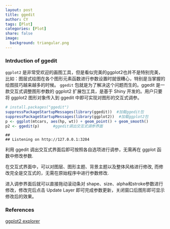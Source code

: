 ```yaml
---
layout: post            
title: ggedit                          
author: CY                            
tags: [Plot]                                      
categories: [Plot]           
share: false                              
image:                                      
  background: triangular.png                                        
---
```




### Intrduction of ggedit

`ggplot2` 是非常受欢迎的画图工具，但是看似完美的ggplot2也并不是特别完美，比如：图层式绘图在各个图形元素函数进行参数设置时就很糟心，特别是当掌握的绘图技巧越来越多的时候。
`ggedit` 包就是为了解决这个问题而生的。ggedit 是一款交互式调整图形参数的 ggplot2 扩展包工具，是基于 Shiny 开发的。用户只要将 ggplot2 图形对象传入到 ggedit 中即可实现对图形的交互式调参。

```r
# install.packages("ggedit")
suppressPackageStartupMessages(library(ggedit))  #加载ggedit包
suppressPackageStartupMessages(library(ggplot2))  #加载ggplot2包
p <- ggplot(mtcars, aes(hp, wt)) + geom_point() + geom_smooth()  
p2 <- ggedit(p)      #ggedit调出交互式调参界面
```

```
## 
## Listening on http://127.0.0.1:3204
```

利用 ggedit 调出交互式界面后即可按照各自选项进行调参，无需再在 ggplot 函数中修改参数.

在交互式界面中，可以对图层、图形主题、背景主题以及整体风格进行修改, 而修改完全是交互式的，无需在原始程序中进行参数修改.     

进入调参界面后就可以直接拖动滚动条对 shape、size、alpha和stroke参数进行修改，修改完后点击 Update Layer 即可完成参数更新，关闭窗口后图形即可显示修改后的效果。

### References        
[ggplot2 explorer](http://databall.co/shiny/shinyggplot/)
